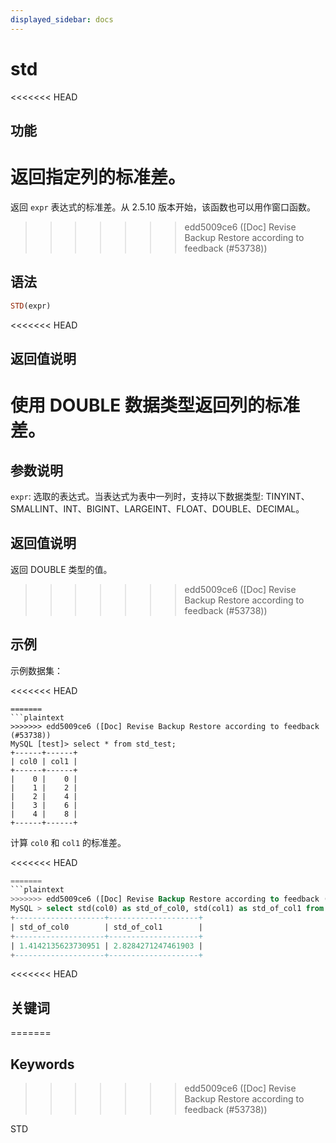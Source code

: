 ```yaml
---
displayed_sidebar: docs
---
```


# std

<<<<<<< HEAD
## 功能

返回指定列的标准差。
=======


返回 `expr` 表达式的标准差。从 2.5.10 版本开始，该函数也可以用作窗口函数。
>>>>>>> edd5009ce6 ([Doc] Revise Backup Restore according to feedback (#53738))

## 语法

```Haskell
STD(expr)
```

<<<<<<< HEAD
## 返回值说明

使用 DOUBLE 数据类型返回列的标准差。
=======
## 参数说明

`expr`: 选取的表达式。当表达式为表中一列时，支持以下数据类型: TINYINT、SMALLINT、INT、BIGINT、LARGEINT、FLOAT、DOUBLE、DECIMAL。

## 返回值说明

返回 DOUBLE 类型的值。
>>>>>>> edd5009ce6 ([Doc] Revise Backup Restore according to feedback (#53738))

## 示例

示例数据集：

<<<<<<< HEAD
```plain
=======
```plaintext
>>>>>>> edd5009ce6 ([Doc] Revise Backup Restore according to feedback (#53738))
MySQL [test]> select * from std_test;
+------+------+
| col0 | col1 |
+------+------+
|    0 |    0 |
|    1 |    2 |
|    2 |    4 |
|    3 |    6 |
|    4 |    8 |
+------+------+
```

计算 `col0` 和 `col1` 的标准差。

<<<<<<< HEAD
```sql
=======
```plaintext
>>>>>>> edd5009ce6 ([Doc] Revise Backup Restore according to feedback (#53738))
MySQL > select std(col0) as std_of_col0, std(col1) as std_of_col1 from std_test;
+--------------------+--------------------+
| std_of_col0        | std_of_col1        |
+--------------------+--------------------+
| 1.4142135623730951 | 2.8284271247461903 |
+--------------------+--------------------+
```

<<<<<<< HEAD
## 关键词
=======
## Keywords
>>>>>>> edd5009ce6 ([Doc] Revise Backup Restore according to feedback (#53738))

STD
